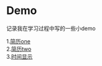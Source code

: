 # Demo
记录我在学习过程中写的一些小demo

1.[简历one](https://blueeeeee.github.io/Demo/简历/resume.html)  
2.[简历two](https://blueeeeee.github.io/Demo/简历/resume2.html)   
3.[时间显示]( https://blueeeeee.github.io/Demo/javascript经典300例/时间显示.html)

